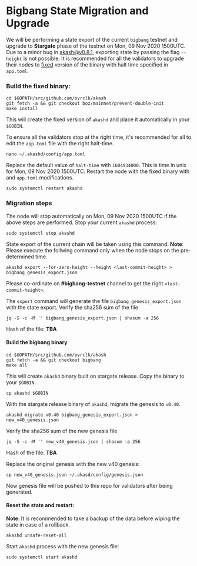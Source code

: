 # Bigbang State Migration and Upgrade

We will be performing a state export of the current ```bigbang``` testnet and upgrade to **Stargate** phase of the testnet on Mon, 09 Nov 2020 1500UTC. Due to a minor bug in akash@v0.8.1, exporting state by passing the flag `--height` is not possible. It is recommended for all the validators to upgrade their nodes to [fixed](https://github.com/ovrclk/akash/tree/boz/mainnet/prevent-double-init) version of the binary with halt time specified in `app.toml`.

### Build the fixed binary:
```
cd $GOPATH/src/github.com/ovrclk/akash
git fetch -a && git checkout boz/mainnet/prevent-double-init
make install
```
This will create the fixed version of `akashd` and place it automatically in your `$GOBIN`.

To ensure all the validators stop at the right time, it's recommended for all to edit the `app.toml` file with the right halt-time.
```
nano ~/.akashd/config/app.toml
```
Replace the default value of `halt-time` with `1604934000`. This is time in unix for Mon, 09 Nov 2020 1500UTC. Restart the node with the fixed binary with and `app.toml` modifications.
```
sudo systemctl restart akashd
```

### Migration steps

The node will stop automatically on Mon, 09 Nov 2020 1500UTC if the above steps are performed. Stop your current `akashd` process:
```
sudo systemctl stop akashd
```
State export of the current chain will be taken using this command:
**Note**: Please execute the follwing command only when the node stops on the pre-determined time. 
```
akashd export --for-zero-height --height <last-commit-height> > bigbang_genesis_export.json
```
Please co-ordinate on **#bigbang-testnet** channel to get the right `<last-commit-height>`.

The `export` command will generate the file `bigbang_genesis_export.json` with the state export. Verify the sha256 sum of the file
```
jq -S -c -M '' bigbang_genesis_export.json | shasum -a 256
```
Hash of the file: **TBA**

#### Build the bigbang binary
```
cd $GOPATH/src/github.com/ovrclk/akash
git fetch -a && git checkout bigbang
make all
```
This will create `akashd` binary built on stargate release. Copy the binary to your `$GOBIN`.
```
cp akashd $GOBIN
```

With the stargate release binary of `akashd`, migrate the genesis to `v0.40`.
```
akashd migrate v0.40 bigbang_genesis_export.json > new_v40_genesis.json
```
Verify the sha256 sum of the new genesis file

```
jq -S -c -M '' new_v40_genesis.json | shasum -a 256
```
Hash of the file: **TBA**

Replace the original genesis with the new v40 genesis:

```
cp new_v40_genesis.json ~/.akasd/config/genesis.json
```

New genesis file will be pushed to this repo for validators after being generated.

#### Reset the state and restart:

**Note**: It is recommended to take a backup of the data before wiping the state in case of a rollback.
```
akashd unsafe-reset-all
```

Start `akashd` process with the new genesis file:
```
sudo systemctl start akashd
```
